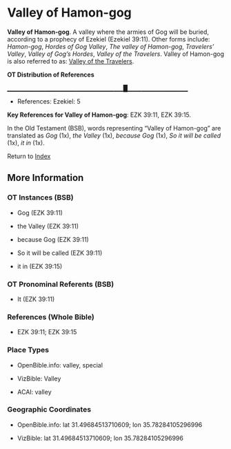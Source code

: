 # Valley of Hamon-gog
**Valley of Hamon-gog**. 
A valley where the armies of Gog will be buried, according to a prophecy of Ezekiel (Ezekiel 39:11). 
Other forms include: 
*Hamon-gog*, *Hordes of Gog Valley*, *The valley of Hamon-gog*, *Travelers’ Valley*, *Valley of Gog’s Hordes*, *Valley of the Travelers*. 
Valley of Hamon-gog is also referred to as: 
[Valley of the Travelers](TravelersValley.md). 


**OT Distribution of References**

▁▁▁▁▁▁▁▁▁▁▁▁▁▁▁▁▁▁▁▁▁▁▁▁▁█▁▁▁▁▁▁▁▁▁▁▁▁▁
* References: Ezekiel: 5



**Key References for Valley of Hamon-gog**: 
EZK 39:11, EZK 39:15. 


In the Old Testament (BSB), words representing “Valley of Hamon-gog” are translated as 
*Gog* (1x), *the Valley* (1x), *because Gog* (1x), *So it will be called* (1x), *it in* (1x). 




Return to [Index](00-Index.md)

## More Information

### OT Instances (BSB)

* Gog (EZK 39:11)

* the Valley (EZK 39:11)

* because Gog (EZK 39:11)

* So it will be called (EZK 39:11)

* it in (EZK 39:15)



### OT Pronominal Referents (BSB)

* It (EZK 39:11)



### References (Whole Bible)

* EZK 39:11; EZK 39:15


### Place Types

* OpenBible.info: valley, special

* VizBible: Valley

* ACAI: valley



### Geographic Coordinates

* OpenBible.info: lat 31.49684513710609; lon 35.78284105296996

* VizBible: lat 31.49684513710609; lon 35.78284105296996




